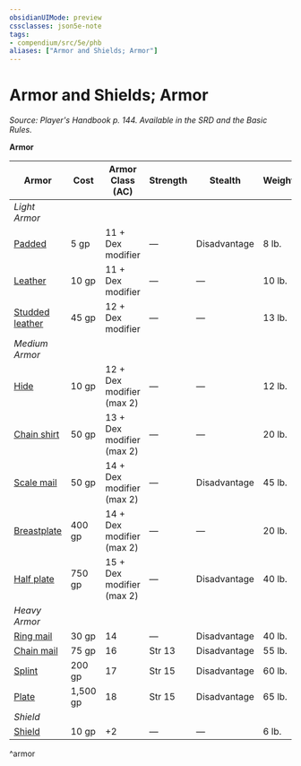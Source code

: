 ```yaml
---
obsidianUIMode: preview
cssclasses: json5e-note
tags:
- compendium/src/5e/phb
aliases: ["Armor and Shields; Armor"]
---
```

# Armor and Shields; Armor
*Source: Player's Handbook p. 144. Available in the SRD and the Basic Rules.* 

**Armor**

| Armor | Cost | Armor Class (AC) | Strength | Stealth | Weight |
|-------|------|------------------|----------|---------|--------|
| *Light Armor* |  |  |  |  |  |
| [Padded](padded-armor.md) | 5 gp | 11 + Dex modifier | — | Disadvantage | 8 lb. |
| [Leather](leather-armor.md) | 10 gp | 11 + Dex modifier | — | — | 10 lb. |
| [Studded leather](studded-leather-armor.md) | 45 gp | 12 + Dex modifier | — | — | 13 lb. |
| *Medium Armor* |  |  |  |  |  |
| [Hide](hide-armor.md) | 10 gp | 12 + Dex modifier (max 2) | — | — | 12 lb. |
| [Chain shirt](chain-shirt.md) | 50 gp | 13 + Dex modifier (max 2) | — | — | 20 lb. |
| [Scale mail](scale-mail.md) | 50 gp | 14 + Dex modifier (max 2) | — | Disadvantage | 45 lb. |
| [Breastplate](breastplate.md) | 400 gp | 14 + Dex modifier (max 2) | — | — | 20 lb. |
| [Half plate](half-plate-armor.md) | 750 gp | 15 + Dex modifier (max 2) | — | Disadvantage | 40 lb. |
| *Heavy Armor* |  |  |  |  |  |
| [Ring mail](ring-mail.md) | 30 gp | 14 | — | Disadvantage | 40 lb. |
| [Chain mail](chain-mail.md) | 75 gp | 16 | Str 13 | Disadvantage | 55 lb. |
| [Splint](splint-armor.md) | 200 gp | 17 | Str 15 | Disadvantage | 60 lb. |
| [Plate](plate-armor.md) | 1,500 gp | 18 | Str 15 | Disadvantage | 65 lb. |
| *Shield* |  |  |  |  |  |
| [Shield](git/3-Mechanics/CLI/items/shield.md) | 10 gp | +2 | — | — | 6 lb. |
^armor